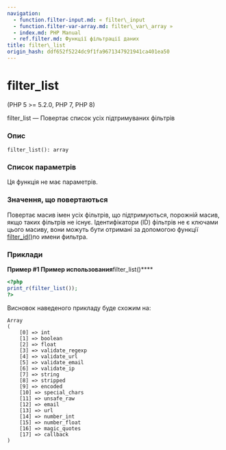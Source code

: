 ```yaml
---
navigation:
  - function.filter-input.md: « filter\_input
  - function.filter-var-array.md: filter\_var\_array »
  - index.md: PHP Manual
  - ref.filter.md: Функції фільтрації даних
title: filter\_list
origin_hash: ddf652f5224dc9f1fa9671347921941ca401ea50
---
```

# filter\_list

(PHP 5 >= 5.2.0, PHP 7, PHP 8)

filter\_list — Повертає список усіх підтримуваних фільтрів

### Опис

```methodsynopsis
filter_list(): array
```

### Список параметрів

Ця функція не має параметрів.

### Значення, що повертаються

Повертає масив імен усіх фільтрів, що підтримуються, порожній масив, якщо таких фільтрів не існує. Ідентифікатори (ID) фільтрів не є ключами цього масиву, вони можуть бути отримані за допомогою функції [filter\_id()](function.filter-id.md)по имени фильтра.

### Приклади

**Пример #1 Пример использования**filter\_list()\*\*\*\*

```php
<?php
print_r(filter_list());
?>
```

Висновок наведеного прикладу буде схожим на:

```
Array
(
    [0] => int
    [1] => boolean
    [2] => float
    [3] => validate_regexp
    [4] => validate_url
    [5] => validate_email
    [6] => validate_ip
    [7] => string
    [8] => stripped
    [9] => encoded
    [10] => special_chars
    [11] => unsafe_raw
    [12] => email
    [13] => url
    [14] => number_int
    [15] => number_float
    [16] => magic_quotes
    [17] => callback
)
```
